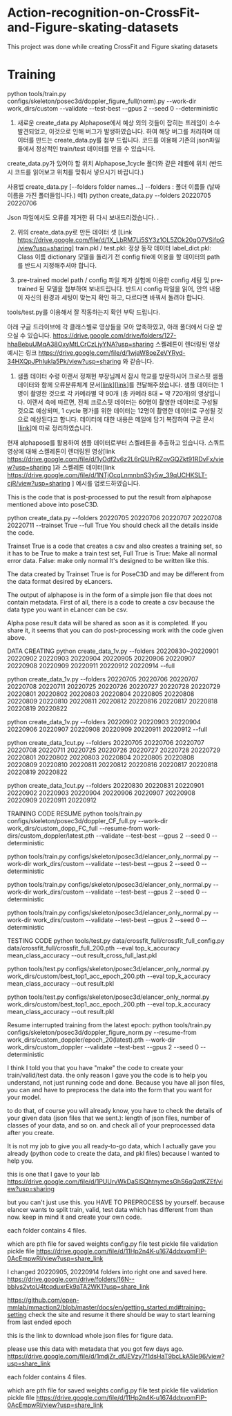 # Action-recognition-on-CrossFit-and-Figure-skating-datasets
This project was done while creating CrossFit and Figure skating datasets
# Training 
python tools/train.py configs/skeleton/posec3d/doppler_figure_full(norm).py --work-dir work_dirs/custom --validate --test-best --gpus 2 --seed 0 --deterministic

1. 새로운 create_data.py
  Alphapose에서 예상 외의 것들이 잡히는 프레임이 소수 발견되었고, 이것으로 인해 버그가 발생하였습니다. 하여 해당 버그를 처리하며 데이터를 만드는 create_data.py를 첨부 드립니다. 
코드를 이용해 기존의 json파일들에서 정상적인 train/test 데이터를 얻을 수 있습니다. 

  create_data.py가 있어야 할 위치
    Alphapose_1cycle 폴더와 같은 레벨에 위치 (반드시 코드를 읽어보고 위치를 맞춰서 넣으시기 바랍니다.) 

  사용법
    create_data.py [--folders folder names...]
      --folders : 폴더 이름들 (날짜 이름을 가진 폴더들입니다.)
    예1) python create_data.py --folders 20220705 20220706 

Json 파일에서도 오류를 제거한 뒤 다시 보내드리겠습니다.  .

2. 위의 create_data.py로 만든 데이터 셋 [Link https://drive.google.com/file/d/1X_LbRM7Li5SY3z1OL5ZOk20qO7VSifpG/view?usp=sharing]
train.pkl / test.pkl: 정상 동작 데이터
label_dict.pkl: Class 이름 dictionary
모델을 돌리기 전 config file에 이용을 할 데이터의 path를 반드시 지정해주셔야 합니다. 

3. pre-trained model path / config 파일
제가 실험에 이용한 config 세팅 및 pre-trained 된 모델을 첨부하여 보내드립니다.
반드시 config 파일을 읽어, 안의 내용이 자신의 환경과 세팅이 맞는지 확인 하고, 다르다면 바꿔서 돌려야 합니다. 

tools/test.py를 이용해서 잘 작동하는지 확인 부탁 드립니다.





아래 구글 드라이브에 각 클래스별로 영상들을 모아 압축하였고,
아래 폴더에서 다운 받으실 수 있습니다.
https://drive.google.com/drive/folders/127-hhaBebuUMqA38OxyMtLCrCzLjyYNA?usp=sharing 
스켈레톤이 렌더링된 영상 예시는 링크 https://drive.google.com/file/d/1wjaW8oeZeVYRyd-34HXQpJPhIukIa5Pk/view?usp=sharing 와 같습니다.




1) 샘플 데이터 수령
이랜서 정재현 부장님께서 잠시 학교를 방문하시어
크로스핏 샘플 데이터와 함께 오류분류체계 문서[[link]( https://drive.google.com/file/d/1dSMwXUPjj5K3wykjQpT334gI_yhOfJtn/view?usp=sharing  )][[link]( https://drive.google.com/file/d/18I6hDHEiCdbDNsGb2CtE3S-MaTOYZ09v/view?usp=sharing  )]를 전달해주셨습니다.
샘플 데이터는 1명이 촬영한 것으로 각 카메라별 약 90개 (총 카메라 8대 = 약 720개)의 영상입니다.
이랜서 측에 따르면, 전체 크로스핏 데이터는 60명이 촬영한 데이터로 구성될 것으로 예상되며,
1 cycle 평가를 위한 데이터는 12명이 촬영한 데이터로 구성될 것으로 예상된다고 합니다.
데이터에 대한 내용은 메일에 담기 복잡하여 구글 문서[[link](https://docs.google.com/document/d/1Z43uG2K3u-K-FpyuNZ2rZGVra3xBJa9eSH704Ma1FL4/edit?usp=sharing )]에 따로 정리하였습니다.
 
현재 alphapose를 활용하여 샘플 데이터로부터 스켈레톤을 추출하고 있습니다.
스쿼트 영상에 대해 스켈레톤이 렌더링된 영상[link https://drive.google.com/file/d/1yOdf2v6z2L6rQUPrRZovGQZkt91RDvFx/view?usp=sharing ]과 스켈레톤 데이터[link https://drive.google.com/file/d/1NTjOcqLnmnbnS3y5w_39qUCHKSLT-cjR/view?usp=sharing ] 예시를 업로드하였습니다.


This is the code that is post-processed to put the result from alphapose mentioned above into poseC3D.

python create_data.py --folders 20220705 20220706 20220707 20220708 20220711 --trainset True --full True You should check all the details inside the code.

Trainset True is a code that creates a csv and also creates a training set, so it has to be True to make a train test set, Full True is True: Make all normal error data.
False: make only normal
It's designed to be written like this.

The data created by Trainset True is for PoseC3D and may be different from the data format desired by eLancers.

The output of alphapose is in the form of a simple json file that does not contain metadata.
First of all, there is a code to create a csv because the data type you want in eLancer can be csv.

Alpha pose result data will be shared as soon as it is completed.
If you share it, it seems that you can do post-processing work with the code given above.

DATA CREATING
python create_data_1v.py --folders 20220830~20220901 20220902 20220903 20220904 20220905 20220906 20220907  20220908 20220909 20220911 20220912 20220914 --full

python create_data_1v.py --folders 20220705 20220706 20220707 20220708 20220711 20220725 20220726 20220727 20220728 20220729 20220801 20220802 20220803 20220804 20220805 20220808 20220809 20220810 20220811 20220812 20220816 20220817 20220818 20220819 20220822

python create_data_1v.py --folders 20220902 20220903 20220904 20220906 20220907 20220908 20220909 20220911 20220912 --full

python create_data_1cut.py --folders 20220705 20220706 20220707 20220708 20220711 20220725 20220726 20220727 20220728 20220729 20220801 20220802 20220803 20220804 20220805 20220808 20220809 20220810 20220811 20220812 20220816 20220817 20220818 20220819 20220822

python create_data_1cut.py --folders 20220830 20220831 20220901 20220902 20220903 20220904 20220906 20220907 20220908 20220909 20220911 20220912



TRAINING CODE RESUME
python tools/train.py configs/skeleton/posec3d/doppler_CF_full.py --work-dir work_dirs/custom_dopp_FC_full --resume-from work-dirs/custom_doppler/latest.pth --validate --test-best --gpus 2 --seed 0 --deterministic

python tools/train.py configs/skeleton/posec3d/elancer_only_normal.py --work-dir work_dirs/custom --validate --test-best --gpus 2 --seed 0 --deterministic

python tools/train.py configs/skeleton/posec3d/elancer_only_normal.py --work-dir work_dirs/custom --validate --test-best --gpus 2 --seed 0 --deterministic

python tools/train.py configs/skeleton/posec3d/elancer_only_normal.py --work-dir work_dirs/custom --validate --test-best --gpus 2 --seed 0 --deterministic


TESTING CODE
python tools/test.py data/crossfit_full/crossfit_full_config.py data/crossfit_full/crossfit_full_200.pth --eval top_k_accuracy mean_class_accuracy  --out result_cross_full_last.pkl

python tools/test.py configs/skeleton/posec3d/elancer_only_normal.py work_dirs/custom/best_top1_acc_epoch_200.pth --eval top_k_accuracy mean_class_accuracy  --out result.pkl

python tools/test.py configs/skeleton/posec3d/elancer_only_normal.py work_dirs/custom/best_top1_acc_epoch_200.pth --eval top_k_accuracy mean_class_accuracy  --out result.pkl

Resume interrupted training from the latest epoch:
python tools/train.py configs/skeleton/posec3d/doppler_figure_norm.py --resume-from work_dirs/custom_doppler/epoch_20(latest).pth --work-dir work_dirs/custom_doppler --validate --test-best --gpus 2 --seed 0 --deterministic

I think I told you that you have "make" the code to create your train/valid/test data. the only reason I gave you the code is to help you understand, not just running code and done. Because you have all json files, you can and have to preprocess the data into the form that you want for your model. 

to do that, of course you will already know, 
you have to check the details of your given data (json files that we sent.): length of json files, number of classes of your data, and so on. and check all of your preprocessed data after you create.

It is not my job to give you all ready-to-go data, which I actually gave you already (python code to create the data, and pkl files) because I wanted to help you. 

 this is one that I gave to your lab
https://drive.google.com/file/d/1PUUrvWkDaSlSQhtnymesGhS6qQatKZEf/view?usp=sharing

but you can't just use this. you HAVE TO PREPROCESS by yourself. because elancer wants to split train, valid, test data which has different from than now. keep in mind it and create your own code.


each folder contains 4 files. 

which are 
pth file for saved weights
config.py file
test pickle file
validation pickle file https://drive.google.com/file/d/11Hp2n4K-u1674ddxvomFlP-0AcEmpwRl/view?usp=share_link

I changed 20220905, 20220914 folders into right one and saved here.
https://drive.google.com/drive/folders/16N--bblvs2vtoU4tcqduxrEk9aTA2WK1?usp=share_link

https://github.com/open-mmlab/mmaction2/blob/master/docs/en/getting_started.md#training-setting
check the site and resume it
there should be way to start learning from last ended epoch

this is the link to download whole json files for figure data.

please use this data with metadata that you got few days ago.
https://drive.google.com/file/d/1mdjZr_dfJEVzy7f1dsHaT9bcLkA5le96/view?usp=share_link

each folder contains 4 files. 

which are 
pth file for saved weights
config.py file
test pickle file
validation pickle file https://drive.google.com/file/d/11Hp2n4K-u1674ddxvomFlP-0AcEmpwRl/view?usp=share_link



